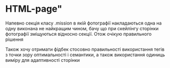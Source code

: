 <h1>HTML-page"</h1>

<p>Напевно секція класу .mission в якій фотографії накладаються одна на одну виконана 
не найкращим чином, бачу що при скейлінгу сторінки фотографії зміщуються відносно секції.
Отож очікую правильного рішення</p>

<p>Також хочу отримати фідбек стосовно правильності використання тегів з точки зору 
оптимальності і семантики, а також використання одиниць виміру для адаптивності сторінки</p>